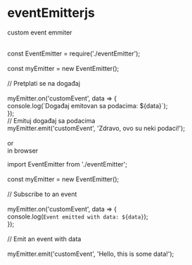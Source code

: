 # eventEmitterjs
custom event emmiter
<br />

<br />
const EventEmitter = require('./eventEmitter');<br />
<br />
const myEmitter = new EventEmitter();<br />
<br />
// Pretplati se na događaj<br />
<br />
myEmitter.on('customEvent', data => {<br />
  console.log(`Događaj emitovan sa podacima: ${data}`);<br />
});
<br />
// Emituj događaj sa podacima<br />
myEmitter.emit('customEvent', 'Zdravo, ovo su neki podaci!');<br />
<br />
 or<br />
 in browser<br />

 import EventEmitter from './eventEmitter';<br />
<br />
const myEmitter = new EventEmitter();<br />
<br />
// Subscribe to an event<br />
<br />
myEmitter.on('customEvent', data => {<br />
  console.log(`Event emitted with data: ${data}`);<br />
});<br />
<br />
// Emit an event with data<br />
<br />
myEmitter.emit('customEvent', 'Hello, this is some data!');<br />

